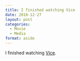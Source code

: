 ```yaml
---
title: I finished watching Vice
date: 2018-12-27
layout: post
categories:
  - Movie
  - Media
format: aside
---
```


I finished watching [Vice](https://m.imdb.com/title/tt6266538/?ref=m_nv_sr_1).